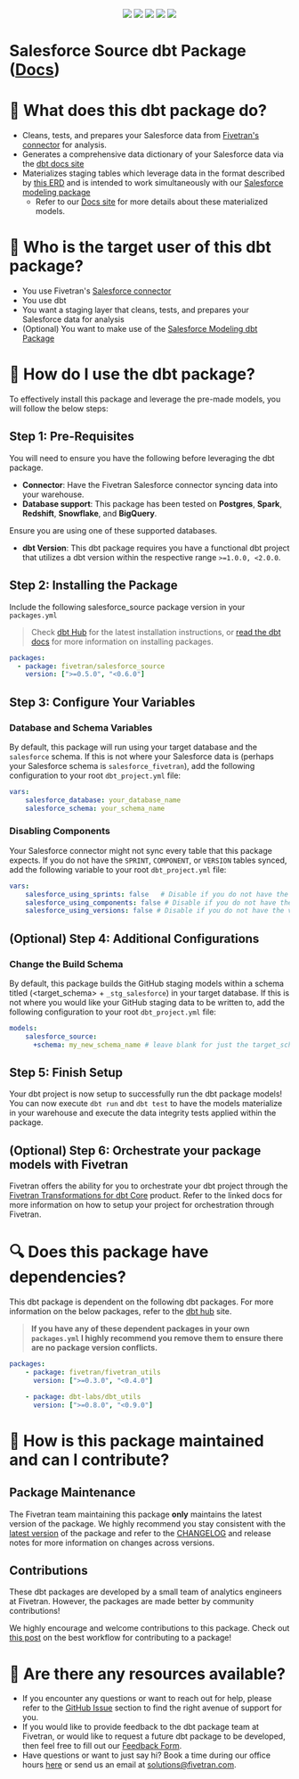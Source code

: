 <p align="center">
    <a alt="License"
        href="https://github.com/fivetran/dbt_salesforce_source/blob/main/LICENSE">
        <img src="https://img.shields.io/badge/License-Apache%202.0-blue.svg" /></a>
    <a alt="Fivetran-Release"
        href="https://fivetran.com/docs/getting-started/core-concepts#releasephases">
        <img src="https://img.shields.io/badge/Fivetran Release Phase-_Beta-orange.svg" /></a>
    <a alt="dbt-core">
        <img src="https://img.shields.io/badge/dbt_core-version_>=1.0.0_<2.0.0-orange.svg" /></a>
    <a alt="Maintained?">
        <img src="https://img.shields.io/badge/Maintained%3F-yes-green.svg" /></a>
    <a alt="PRs">
        <img src="https://img.shields.io/badge/Contributions-welcome-blueviolet" /></a>
</p>

# Salesforce Source dbt Package ([Docs](https://fivetran.github.io/dbt_salesforce_source/))
# 📣 What does this dbt package do?
- Cleans, tests, and prepares your Salesforce data from [Fivetran's connector](https://fivetran.com/docs/applications/salesforce) for analysis.
- Generates a comprehensive data dictionary of your Salesforce data via the [dbt docs site](https://fivetran.github.io/dbt_salesforce_source/)
- Materializes staging tables which leverage data in the format described by [this ERD](https://fivetran.com/docs/applications/salesforce/#schemainformation) and is intended to work simultaneously with our [Salesforce modeling package](https://github.com/fivetran/dbt_salesforce)
    - Refer to our [Docs site](https://fivetran.github.io/dbt_salesforce_source/#!/overview/salesforce_source/models/?g_v=1) for more details about these materialized models. 

# 🤔 Who is the target user of this dbt package?
- You use Fivetran's [Salesforce connector](https://fivetran.com/docs/applications/Salesforce)
- You use dbt
- You want a staging layer that cleans, tests, and prepares your Salesforce data for analysis
- (Optional) You want to make use of the [Salesforce Modeling dbt Package](https://github.com/fivetran/dbt_salesforce)

# 🎯 How do I use the dbt package?
To effectively install this package and leverage the pre-made models, you will follow the below steps:
## Step 1: Pre-Requisites
You will need to ensure you have the following before leveraging the dbt package.
- **Connector**: Have the Fivetran Salesforce connector syncing data into your warehouse. 
- **Database support**: This package has been tested on **Postgres**, **Spark**, **Redshift**, **Snowflake**, and **BigQuery**.

Ensure you are using one of these supported databases.
- **dbt Version**: This dbt package requires you have a functional dbt project that utilizes a dbt version within the respective range `>=1.0.0, <2.0.0`.
## Step 2: Installing the Package
Include the following salesforce_source package version in your `packages.yml`
> Check [dbt Hub](https://hub.getdbt.com/) for the latest installation instructions, or [read the dbt docs](https://docs.getdbt.com/docs/package-management) for more information on installing packages.
```yaml
packages:
  - package: fivetran/salesforce_source
    version: [">=0.5.0", "<0.6.0"]
```
## Step 3: Configure Your Variables
### Database and Schema Variables
By default, this package will run using your target database and the `salesforce` schema. If this is not where your Salesforce data is (perhaps your Salesforce schema is `salesforce_fivetran`), add the following configuration to your root `dbt_project.yml` file:

```yml
vars:
    salesforce_database: your_database_name
    salesforce_schema: your_schema_name 
```
### Disabling Components
Your Salesforce connector might not sync every table that this package expects. If you do not have the `SPRINT`, `COMPONENT`, or `VERSION` tables synced, add the following variable to your root `dbt_project.yml` file:

```yml
vars:
    salesforce_using_sprints: false   # Disable if you do not have the sprint table, or if you do not want sprint related metrics reported
    salesforce_using_components: false # Disable if you do not have the component table, or if you do not want component related metrics reported
    salesforce_using_versions: false # Disable if you do not have the versions table, or if you do not want versions related metrics reported
```
## (Optional) Step 4: Additional Configurations
### Change the Build Schema
By default, this package builds the GitHub staging models within a schema titled (<target_schema> + `_stg_salesforce`) in your target database. If this is not where you would like your GitHub staging data to be written to, add the following configuration to your root `dbt_project.yml` file:

```yml
models:
    salesforce_source:
      +schema: my_new_schema_name # leave blank for just the target_schema
```

## Step 5: Finish Setup
Your dbt project is now setup to successfully run the dbt package models! You can now execute `dbt run` and `dbt test` to have the models materialize in your warehouse and execute the data integrity tests applied within the package.

## (Optional) Step 6: Orchestrate your package models with Fivetran
Fivetran offers the ability for you to orchestrate your dbt project through the [Fivetran Transformations for dbt Core](https://fivetran.com/docs/transformations/dbt) product. Refer to the linked docs for more information on how to setup your project for orchestration through Fivetran. 

# 🔍 Does this package have dependencies?
This dbt package is dependent on the following dbt packages. For more information on the below packages, refer to the [dbt hub](https://hub.getdbt.com/) site.
> **If you have any of these dependent packages in your own `packages.yml` I highly recommend you remove them to ensure there are no package version conflicts.**
```yml
packages:
    - package: fivetran/fivetran_utils
      version: [">=0.3.0", "<0.4.0"]

    - package: dbt-labs/dbt_utils
      version: [">=0.8.0", "<0.9.0"]
```
# 🙌 How is this package maintained and can I contribute?
## Package Maintenance
The Fivetran team maintaining this package **only** maintains the latest version of the package. We highly recommend you stay consistent with the [latest version](https://hub.getdbt.com/fivetran/salesforce_source/latest/) of the package and refer to the [CHANGELOG](https://github.com/fivetran/dbt_salesforce_source/blob/main/CHANGELOG.md) and release notes for more information on changes across versions.

## Contributions
These dbt packages are developed by a small team of analytics engineers at Fivetran. However, the packages are made better by community contributions! 

We highly encourage and welcome contributions to this package. Check out [this post](https://discourse.getdbt.com/t/contributing-to-a-dbt-package/657) on the best workflow for contributing to a package!

# 🏪 Are there any resources available?
- If you encounter any questions or want to reach out for help, please refer to the [GitHub Issue](https://github.com/fivetran/dbt_salesforce_source/issues/new/choose) section to find the right avenue of support for you.
- If you would like to provide feedback to the dbt package team at Fivetran, or would like to request a future dbt package to be developed, then feel free to fill out our [Feedback Form](https://www.surveymonkey.com/r/DQ7K7WW).
- Have questions or want to just say hi? Book a time during our office hours [here](https://calendly.com/fivetran-solutions-team/fivetran-solutions-team-office-hours) or send us an email at solutions@fivetran.com.